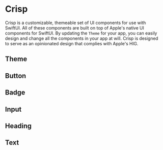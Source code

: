 # Crisp

Crisp is a customizable, themeable set of UI components for use with SwiftUI. All of these components are built on top of Apple's native UI components for SwiftUI. By updating the `Theme` for your app, you can easily design and change all the components in your app at will. Crisp is designed to serve as an opinionated design that complies with Apple's HIG.

## Theme

## Button

## Badge

## Input

## Heading

## Text
